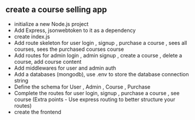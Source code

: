 ## create a course selling app

- initialize a new Node.js project
- Add Express, jsonwebtoken to it as a dependency
- create index.js
- Add route skeleton for user login , signup , purchase a course , sees all courses, sees the purchased courses course
- Add routes for admin login , admin signup , create a course , delete a course, add course content
- Add middlewares for user and admin auth 
- Add a databases (mongodb), use .env to store the database connection string
- Define the schema for User , Admin , Course , Purchase
- Complete the routes for user login, signup , purchase a course , see course (Extra points - Use express routing to better structure your routes)
- create the frontend
